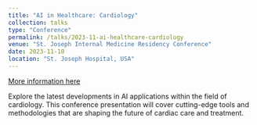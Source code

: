 ```yaml
---
title: "AI in Healthcare: Cardiology"
collection: talks
type: "Conference"
permalink: /talks/2023-11-ai-healthcare-cardiology
venue: "St. Joseph Internal Medicine Residency Conference"
date: 2023-11-10
location: "St. Joseph Hospital, USA"
---
```


[More information here](http://stjosephresidency.org/internal-medicine-ai-cardiology)

Explore the latest developments in AI applications within the field of cardiology. This conference presentation will cover cutting-edge tools and methodologies that are shaping the future of cardiac care and treatment.

